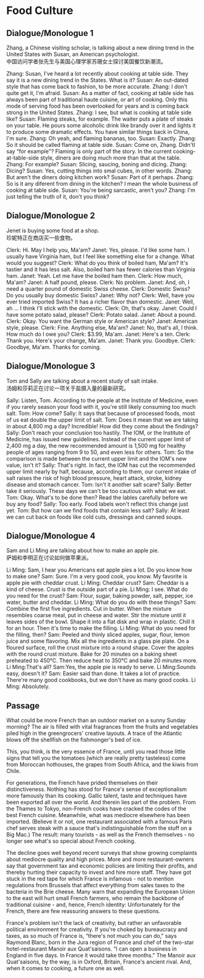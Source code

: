 # Food Culture

## Dialogue/Monologue 1

Zhang, a Chinese visiting scholar, is talking about a new dining trend in the United States with Susan, an American psychologist.  
中国访问学者张先生与美国心理学家苏珊女士探讨美国餐饮新潮流。

Zhang: Susan, I've heard a lot recently about cooking at table side. They say it is a new dining trend in the States. What is it?
Susan: An out-dated style that has come back to fashion, to be more accurate.
Zhang: I don't quite get it, I'm afraid.
Susan: As a matter of fact, cooking at table side has always been part of traditional haute cuisine, or art of cooking. Only this mode of serving food has been overlooked for years and is coming back strong in the United States.
Zhang: I see, but what is cooking at table side like?
Susan: Flaming steaks, for example. The waiter puts a plate of steaks on your table. He pours some alcoholic drink like brandy over it and lights it to produce some dramatic effects. You have similar things back in China, I'm sure.
Zhang: Oh yeah, and flaming bananas, too.
Susan: Exactly.
Zhang: So it should be called flaming at table side.
Susan: Come on, Zhang. Didn'tI say “for example"? Flaming is only part
of the story. In the current cooking-at-table-side style, diners are doing much more than that at the table.
Zhang: For example?
Susan: Slicing, saucing, boning and dicing.
Zhang: Dicing?
Susan: Yes, cutting things into smal cubes, in other words.
Zhang: But aren't the diners doing kitchen work?
Susan: Part of it perhaps.
Zhang: So is it any diferent from dining in the kitchen? I mean the whole business of cooking at table side.
Susan: You're being sarcastic, aren't you?
Zhang: I'm just telling the truth of it, don't you think?

## Dialogue/Monologue 2

Jenet is buying some food at a shop.  
珍妮特正在商店买一些食物。

Clerk: Hi. May I help you, Ma'am?
Janet: Yes, please. I'd like some ham. I usually have Virginia ham, but I feel like something else for a change. What would you suggest?
Clerk: What do you think of boiled ham, Ma'am? It's tastier and it has less salt. Also, boiled ham has fewer calories than Virginia ham.
Janet: Yeah. Let me have the boiled ham then.
Clerk: How much, Ma'am?
Janet: A half pound, please.
Clerk: No problem.
Janet: And, oh, I need a quarter pound of domestic Swiss cheese.
Clerk: Domestic Swiss? Do you usually buy domestic Swiss?
Janet: Why not?
Clerk: Well, have you ever tried imported Swiss? It has a richer flavor than domestic.
Janet: Well, ah ... I think I'll stick with the domestic.
Clerk: Oh, that's okay.
Janet: Could I have some potato salad, please?
Clerk: Potato salad.
Janet: About a pound.
Clerk: Okay. You want the German style or American style?
Janet: American style, please.
Clerk: Fine. Anything else, Ma'am?
Janet: No, that's all, I think. How much do I owe you?
Clerk: $3.99, Ma'am.
Janet: Here's a ten.
Clerk: Thank you. Here's your change, Ma'am.
Janet: Thank you. Goodbye.
Clerk: Goodbye, Ma'am. Thanks for coming.

## Dialogue/Monologue 3

Tom and Sally are talking about a recent study of salt intake.  
汤姆和莎莉正在讨论一项关于盐摄入量的最新研究。

Sally: Listen, Tom. According to the people at the Institute of Medicine, even if you rarely season your food with it, you're still likely consuming too much salt.
Tom: How come?
Sally: It says that because of processed foods, most of us eat double the upper limit of salt.
Tom: Does it mean that we are taking in about 4,800 mg a day? Incredible! How did they come about the findings?
Sally: Don't reach your conclusion too hastily. The IOM, or the Institute of Medicine, has issued new guidelines. Instead of the current upper limit of 2,400 mg a day, the new recommended amount is 1,500 mg for healthy people of ages ranging from 9 to 50, and even less for others.
Tom: So the comparison is made between the current upper limit and the IOM's new value, isn't it?
Sally: That's right. In fact, the IOM has cut the recommended upper limit nearly by half, because, according to them, our current intake of salt raises the risk of high blood pressure, heart attack, stroke, kidney disease and stomach cancer.
Tom: Isn't it another salt scare?
Sally: Better take it seriously. These days we can't be too cautious with what we eat.
Tom: Okay. What's to be done then? Read the lables carefully before we buy any food?
Sally: Too early. Food labels won't reflect this change just yet.
Tom: But how can we find foods that contain less salt?
Sally: At least we can cut back on foods like cold cuts, dressings and canned soups.

## Dialogue/Monologue 4

Sam and Li Ming are talking about how to make an apple pie.  
萨姆和李明正在讨论如何做苹果派。

Li Ming: Sam, I hear you Americans eat apple pies a lot. Do you know how to make one?
Sam: Sure. I'm a very good cook, you know. My favorite is apple pie with cheddar crust.
Li Ming: Cheddar crust?
Sam: Cheddar is a kind of cheese. Crust is the outside part of a pie.
Li Ming: I see. What do you need for the crust?
Sam: Flour, sugar, baking powder, salt, pepper, ice water, butter and cheddar.
Li Ming: What do you do with these things?
Sam: Combine the first five ingredients. Cut in butter. When the mixture resembles coarse meal, put in cheese and water. Stir the mixture until it leaves sides of the bowl. Shape it into a flat disk and wrap in plastic. Chill it for an hour. Then it's time to make the filling.
Li Ming: What do you need for the filling, then?
Sam: Peeled and thinly sliced apples, sugar, flour, lemon juice and some flavoring. Mix all the ingredients in a glass pie plate. On a floured surface, roll the crust mixture into a round shape. Cover the apples with the round crust mixture. Bake for 20 minutes on a baking sheet preheated to 450℃. Then reduce heat to 350℃ and bake 20 minutes more.
Li Ming:That's all?
Sam:Yes, the apple pie is ready to serve.
Li Ming:Sounds easy, doesn't it?
Sam: Easier said than done. It takes a lot of practice. There're many good cookbooks, but we don't have as many good cooks.
Li Ming: Absolutely.

## Passage

What could be more French than an outdoor market on a sunny Sunday morning? The air is filled with vital fragrances from the fruits and vegetables piled high in the greengrocers' creative layouts. A trace of the Atlantic blows off the shellfish on the fishmonger's bed of ice.

This, you think, is the very essence of France, until you read those little signs that tell you the tomatoes (which are really pretty tasteless) come from Moroccan hothouses, the grapes from South Africa, and the kiwis from Chile.

For generations, the French have prided themselves on their distinctiveness. Nothing has stood for France's sense of exceptionalism more famously than its cooking. Gallic talent, taste and techniques have been exported all over the world. And therein lies part of the problem. From the Thames to Tokyo, non-French cooks have cracked the codes of the best French cuisine. Meanwhile, what was mediocre elsewhere has been imported. (Believe it or not, one restaurant associated with a famous Paris chef serves steak with a sauce that's indistinguishable from the stuff on a Big Mac.) The result: many tourists - as well as the French themselves - no longer see what's so special about French cooking.

The decline goes well beyond recent surveys that show growing complaints about mediocre quality and high prices. More and more restaurant-owners say that government tax and economic policies are limiting their profits, and thereby hurting their capacity to invest and hire more staff. They have got stuck in the red tape for which France is infamous - not to mention regulations from Brussels that affect everything from sales taxes to the bacteria in the Brie cheese. Many warn that expanding the European Union to the east will hurt small French farmers, who remain the backbone of traditional cuisine - and, hence, French identity: Unfortunately for the French, there are few reassuring answers to these questions.

France's problem isn't the lack of creativity, but rather an unfavorable political environment for creativity. If you're choked by bureaucracy and taxes, as so much of France is, “there's not much you can do," says Raymond Blanc, born in the Jura region of France and chef of the two-star hotel-restaurant Manoir aux Quat'saisons. “I can open a business in England in five days. In France it would take three months." The Manoir aux Quat'saisons, by the way, is in Oxford, Britain, France's ancient rival. And, when it comes to cooking, a future one as well.
